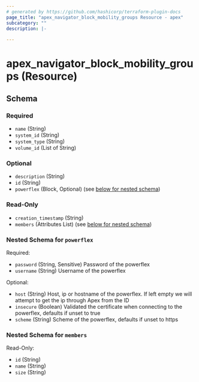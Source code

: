 ```yaml
---
# generated by https://github.com/hashicorp/terraform-plugin-docs
page_title: "apex_navigator_block_mobility_groups Resource - apex"
subcategory: ""
description: |-
  
---
```


# apex_navigator_block_mobility_groups (Resource)





<!-- schema generated by tfplugindocs -->
## Schema

### Required

- `name` (String)
- `system_id` (String)
- `system_type` (String)
- `volume_id` (List of String)

### Optional

- `description` (String)
- `id` (String)
- `powerflex` (Block, Optional) (see [below for nested schema](#nestedblock--powerflex))

### Read-Only

- `creation_timestamp` (String)
- `members` (Attributes List) (see [below for nested schema](#nestedatt--members))

<a id="nestedblock--powerflex"></a>
### Nested Schema for `powerflex`

Required:

- `password` (String, Sensitive) Password of the powerflex
- `username` (String) Username of the powerflex

Optional:

- `host` (String) Host, ip or hostname of the powerflex. If left empty we will attempt to get the ip through Apex from the ID
- `insecure` (Boolean) Validated the certificate when connecting to the powerflex, defaults if unset to true
- `scheme` (String) Scheme of the powerflex, defaults if unset to https


<a id="nestedatt--members"></a>
### Nested Schema for `members`

Read-Only:

- `id` (String)
- `name` (String)
- `size` (String)
